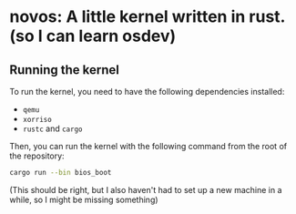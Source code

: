# novos: A little kernel written in rust. (so I can learn osdev)


## Running the kernel

To run the kernel, you need to have the following dependencies installed:

- `qemu`
- `xorriso`
- `rustc` and `cargo`

Then, you can run the kernel with the following command from the root of the repository:

```sh
cargo run --bin bios_boot
```

(This should be right, but I also haven't had to set up a new machine in a while, so I might be missing something)